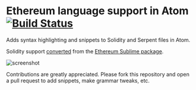 # Ethereum language support in Atom [![Build Status](https://travis-ci.org/caktux/language-ethereum.svg?branch=master)](https://travis-ci.org/caktux/language-ethereum)

Adds syntax highlighting and snippets to Solidity and Serpent files in Atom.

Solidity support [converted](https://discuss.atom.io/t/convert-sublime-grammar-to-atom-grammar/14843)
from the [Ethereum Sublime package](https://packagecontrol.io/packages/Ethereum).

![screenshot](https://cloud.githubusercontent.com/assets/13692/8579705/30028ef4-2584-11e5-85b5-1119c8d4e9c4.png)

Contributions are greatly appreciated. Please fork this repository and open a
pull request to add snippets, make grammar tweaks, etc.
